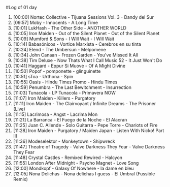 #Log of 01 day

1. [00:00] Nortec Collective - Tijuana Sessions Vol. 3 - Dandy del Sur
1. [09:57] Moby - Innocents - A Long Time
1. [10:01] LukHash - The Other Side - ANOTHER WORLD
1. [10:05] Iron Maiden - Out of the Silent Planet - Out of the Silent Planet
1. [10:09] Mumford & Sons - I Will Wait - I Will Wait
1. [10:14] Babasónicos - Vortice Marxista - Cerebros en su tinta
1. [10:24] Elend - The Umbersun - Melpomene
1. [10:34] John Canaan - Frozen Garden - You've Missed It All
1. [10:38] Tim Deluxe - Now Thats What I Call Music 52 - It Just Won't Do
1. [10:41] Haggard - Eppur Si Muove - Of A Might Divine
1. [10:50] Popof - pomponette - glinguinette
1. [10:51] sToa - Urthona - Spin
1. [10:55] Oasis - Hindu Times Promo - Hindu Times
1. [10:59] Penumbra - The Last Bewitchment - Insurrection
1. [11:03] Tunacola - LP Tunacola - Primavera NOW
1. [11:07] Iron Maiden - Killers - Purgatory
1. [11:11] Iron Maiden - The Clairvoyant / Infinite Dreams - The Prisoner (Live)
1. [11:15] Lacrimosa - Angst - Lacrima Mon
1. [11:21] La Barranca - El Fuego de la Noche - El Alacran
1. [11:25] Juan C. Allende - Solo Guitarra - Pepe Torre - Chariots of Fire
1. [11:28] Iron Maiden - Purgatory / Maiden Japan - Listen With Nicko! Part III
1. [11:36] Modeselektor - Monkeytown - Shipwreck
1. [11:47] Theatre of Tragedy - Valve Darkness They Fear - Valve Darkness They Fear
1. [11:48] Crystal Castles - Remixed Rewired - Halcyon
1. [11:55] London After Midnight - Psycho Magnet - Love Song
1. [12:00] Mondkopf - Galaxy Of Nowhere - la dame en bleu
1. [12:05] Nona Delichas - Nona delichas I guess - El Umbral (Fussible Remix)
